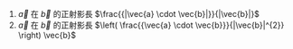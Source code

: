 1. $\vec{a}$ 在 $\vec{b}$ 的正射影長 $\frac{{|\vec{a} \cdot \vec{b}|}}{|\vec{b}|}$
2. $\vec{a}$ 在 $\vec{b}$ 的正射影長 $\left( \frac{{\vec{a} \cdot \vec{b}}}{|\vec{b}|^{2}} \right) \vec{b}$